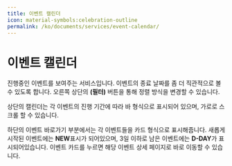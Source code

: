 ```yaml
---
title: 이벤트 캘린더
icon: material-symbols:celebration-outline
permalink: /ko/documents/services/event-calendar/
---
```

# 이벤트 캘린더
진행중인 이벤트를 보여주는 서비스입니다. 이벤트의 종료 날짜를 좀 더 직관적으로 볼 수 있도록 합니다. 오른쪽 상단의 **<Icon name="fa6-solid:filter"/>(필터)** 버튼을 통해 정렬 방식을 변경할 수 있습니다.

상단의 캘린더는 각 이벤트의 진행 기간에 따라 바 형식으로 표시되어 있으며, 가로로 스크롤 할 수 있습니다.

하단의 이벤트 바로가기 부분에서는 각 이벤트들을 카드 형식으로 표시해줍니다. 새롭게 시작된 이벤트에는 **NEW**표시가 되어있으며, 3일 이하로 남은 이벤트에는 **D-DAY**가 표시되어있습니다. 이벤트 카드를 누르면 해당 이벤트 상세 페이지로 바로 이동할 수 있습니다.
